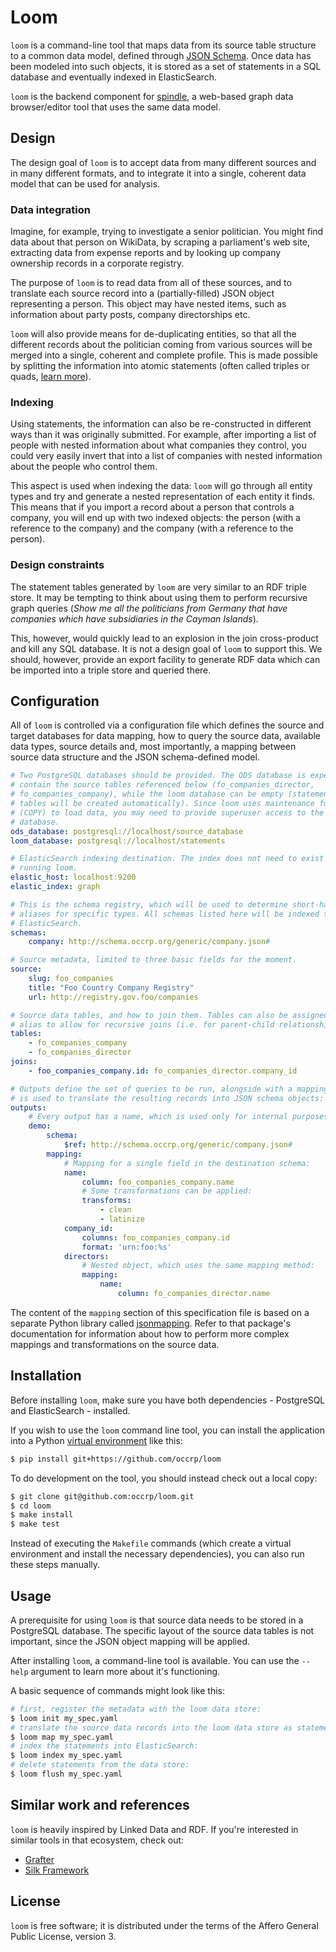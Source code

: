 # Loom

``loom`` is a command-line tool that maps data from its source table structure
to a common data model, defined through [JSON Schema](http://json-schema.org/).
Once data has been modeled into such objects, it is stored as a set of
statements in a SQL database and eventually indexed in ElasticSearch.

``loom`` is the backend component for [spindle](https://github.com/occrp/spindle),
a web-based graph data browser/editor tool that uses the same data model.

## Design

The design goal of ``loom`` is to accept data from many different sources and
in many different formats, and to integrate it into a single, coherent data
model that can be used for analysis.

### Data integration

Imagine, for example, trying to investigate a senior politician. You might find
data about that person on WikiData, by scraping a parliament's web site,
extracting data from expense reports and by looking up company ownership
records in a corporate registry.

The purpose of ``loom`` is to read data from all of these sources, and to
translate each source record into a (partially-filled) JSON object representing
a person. This object may have nested items, such as information about party
posts, company directorships etc.

``loom`` will also provide means for de-duplicating entities, so that all the
different records about the politician coming from various sources will be
merged into a single, coherent and complete profile. This is made possible by
splitting the information into atomic statements (often called triples or quads,
[learn more](http://www.w3.org/TR/rdf11-concepts/#section-triples)).

### Indexing

Using statements, the information can also be re-constructed in different ways
than it was originally submitted. For example, after importing a list of people
with nested information about what companies they control, you could very
easily invert that into a list of companies with nested information about the
people who control them.

This aspect is used when indexing the data: ``loom`` will go through all entity
types and try and generate a nested representation of each entity it finds.
This means that if you import a record about a person that controls a company,
you will end up with two indexed objects: the person (with a reference to the
company) and the company (with a reference to the person).

### Design constraints

The statement tables generated by ``loom`` are very similar to an RDF triple
store. It may be tempting to think about using them to perform recursive graph
queries (*Show me all the politicians from Germany that have companies which
have subsidiaries in the Cayman Islands*).

This, however, would quickly lead to an explosion in the join cross-product and
kill any SQL database. It is not a design goal of ``loom`` to support this. We
should, however, provide an export facility to generate RDF data which can be
imported into a triple store and queried there.

## Configuration

All of ``loom`` is controlled via a configuration file which defines the source
and target databases for data mapping, how to query the source data, available
data types, source details and, most importantly, a mapping between source data
structure and the JSON schema-defined model.

```yaml
# Two PostgreSQL databases should be provided. The ODS database is expected to
# contain the source tables referenced below (fo_companies_director,
# fo_companies_company), while the loom database can be empty (statement
# tables will be created automatically). Since loom uses maintenance functions
# (COPY) to load data, you may need to provide superuser access to the target
# database.
ods_database: postgresql://localhost/source_database
loom_database: postgresql://localhost/statements

# ElasticSearch indexing destination. The index does not need to exist prior to
# running loom.
elastic_host: localhost:9200
elastic_index: graph

# This is the schema registry, which will be used to determine short-hand
# aliases for specific types. All schemas listed here will be indexed to
# ElasticSearch.
schemas:
    company: http://schema.occrp.org/generic/company.json#

# Source metadata, limited to three basic fields for the moment.
source:
    slug: foo_companies
    title: "Foo Country Company Registry"
    url: http://registry.gov.foo/companies

# Source data tables, and how to join them. Tables can also be assigned an
# alias to allow for recursive joins (i.e. for parent-child relationships).
tables:
    - fo_companies_company
    - fo_companies_director
joins:
    - foo_companies_company.id: fo_companies_director.company_id

# Outputs define the set of queries to be run, alongside with a mapping that
# is used to translate the resulting records into JSON schema objects:
outputs:
    # Every output has a name, which is used only for internal purposes:
    demo:
        schema:
            $ref: http://schema.occrp.org/generic/company.json#
        mapping:
            # Mapping for a single field in the destination schema:
            name:
                column: foo_companies_company.name
                # Some transformations can be applied:
                transforms:
                    - clean
                    - latinize
            company_id:
                columns: foo_companies_company.id
                format: 'urn:foo:%s'
            directors:
                # Nested object, which uses the same mapping method:
                mapping:
                    name:
                        column: fo_companies_director.name
```

The content of the ``mapping`` section of this specification file is based on
a separate Python library called [jsonmapping](https://github.com/pudo/jsonmapping).
Refer to that package's documentation for information about how to perform more
complex mappings and transformations on the source data.

## Installation

Before installing ``loom``, make sure you have both dependencies - PostgreSQL
and ElasticSearch - installed.

If you wish to use the ``loom`` command line tool, you can install the
application into a Python [virtual environment](http://docs.python-guide.org/en/latest/dev/virtualenvs/)
like this:

```bash
$ pip install git+https://github.com/occrp/loom
```

To do development on the tool, you should instead check out a local copy:

```bash
$ git clone git@github.com:occrp/loom.git
$ cd loom
$ make install
$ make test
```

Instead of executing the ``Makefile`` commands (which create a virtual
environment and install the necessary dependencies), you can also run these
steps manually.

## Usage

A prerequisite for using ``loom`` is that source data needs to be stored in a
PostgreSQL database. The specific layout of the source data tables is not
important, since the JSON object mapping will be applied.

After installing ``loom``, a command-line tool is available. You can use the
``--help`` argument to learn more about it's functioning.

A basic sequence of commands might look like this:

```bash
# first, register the metadata with the loom data store:
$ loom init my_spec.yaml
# translate the source data records into the loom data store as statements:
$ loom map my_spec.yaml
# index the statements into ElasticSearch:
$ loom index my_spec.yaml
# delete statements from the data store:
$ loom flush my_spec.yaml
```

## Similar work and references

``loom`` is heavily inspired by Linked Data and RDF. If you're interested in
similar tools in that ecosystem, check out:

* [Grafter](http://grafter.org/)
* [Silk Framework](http://silk-framework.com/)

## License

``loom`` is free software; it is distributed under the terms of the Affero
General Public License, version 3.
